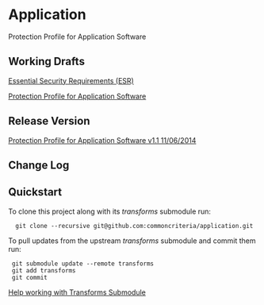 Application
===========

Protection Profile for Application Software


## Working Drafts
[Essential Security Requirements (ESR)](http://common-criteria.rhcloud.com/application/output/application-esr.html)

[Protection Profile for Application Software](http://common-criteria.rhcloud.com/application/output/application-release.html)

## Release Version
[Protection Profile for Application Software v1.1 11/06/2014](https://www.niap-ccevs.org/pp/PP_APP_v1.1/)

## Change Log

## Quickstart
To clone this project along with its _transforms_ submodule run:

````
  git clone --recursive git@github.com:commoncriteria/application.git
````
To pull updates from the upstream _transforms_ submodule and commit them run:
````
 git submodule update --remote transforms
 git add transforms
 git commit
````

[Help working with Transforms Submodule](https://github.com/commoncriteria/transforms/wiki/Working-with-Transforms-as-a-Submodule)
